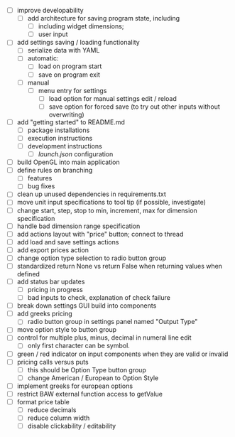 - [ ] improve developability
    - [ ] add architecture for saving program state, including
        - [ ] including widget dimensions;
        - [ ] user input
- [ ] add settings saving / loading functionality
    - [ ] serialize data with YAML
    - [ ] automatic:   
        - [ ] load on program start
        - [ ] save on program exit
    - [ ] manual
        - [ ] menu entry for settings
            - [ ] load option for manual settings edit / reload
            - [ ] save option for forced save (to try out other inputs without overwriting)
- [ ] add "getting started" to README.md
    - [ ] package installations
    - [ ] execution instructions
    - [ ] development instructions
        - [ ] *launch.json* configuration
- [ ] build OpenGL into main application
- [ ] define rules on branching
    - [ ] features
    - [ ] bug fixes
- [ ] clean up unused dependencies in requirements.txt
- [ ] move unit input specifications to tool tip (if possible, investigate)
- [ ] change start, step, stop to min, increment, max for dimension specification
- [ ] handle bad dimension range specification
- [ ] add actions layout with "price" button; connect to thread
- [ ] add load and save settings actions
- [ ] add export prices action
- [ ] change option type selection to radio button group
- [ ] standardized return None vs return False when returning values when defined
- [ ] add status bar updates
    - [ ] pricing in progress
    - [ ] bad inputs to check, explanation of check failure
- [ ] break down settings GUI build into components 
- [ ] add greeks pricing 
    - [ ] radio button group in settings panel named "Output Type"
- [ ] move option style to button group 
- [ ] control for multiple plus, minus, decimal in numeral line edit
    - [ ] only first character can be symbol.
- [ ] green / red indicator on input components when they are valid or invalid
- [ ] pricing calls versus puts
    - [ ] this should be Option Type button group
    - [ ] change American / European to Option Style 
- [ ] implement greeks for european options
- [ ] restrict BAW external function access to getValue 
- [ ] format price table
    - [ ] reduce decimals 
    - [ ] reduce column width
    - [ ] disable clickability / editability